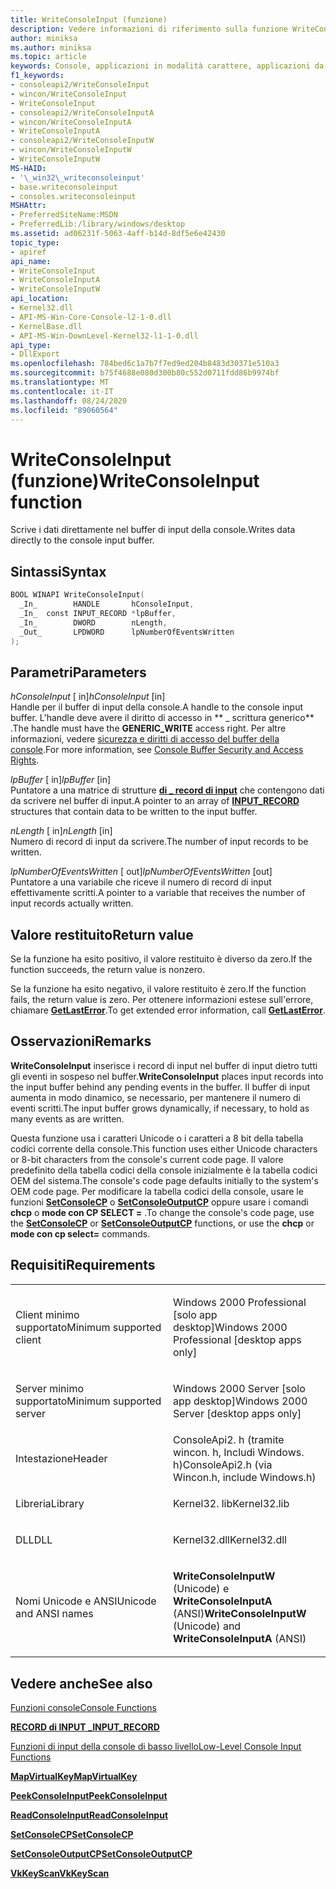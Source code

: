 ```yaml
---
title: WriteConsoleInput (funzione)
description: Vedere informazioni di riferimento sulla funzione WriteConsoleInput, che consente di scrivere dati direttamente nel buffer di input della console.
author: miniksa
ms.author: miniksa
ms.topic: article
keywords: Console, applicazioni in modalità carattere, applicazioni da riga di comando, applicazioni Terminal, API console
f1_keywords:
- consoleapi2/WriteConsoleInput
- wincon/WriteConsoleInput
- WriteConsoleInput
- consoleapi2/WriteConsoleInputA
- wincon/WriteConsoleInputA
- WriteConsoleInputA
- consoleapi2/WriteConsoleInputW
- wincon/WriteConsoleInputW
- WriteConsoleInputW
MS-HAID:
- '\_win32\_writeconsoleinput'
- base.writeconsoleinput
- consoles.writeconsoleinput
MSHAttr:
- PreferredSiteName:MSDN
- PreferredLib:/library/windows/desktop
ms.assetid: ad06231f-5063-4aff-b14d-8df5e6e42430
topic_type:
- apiref
api_name:
- WriteConsoleInput
- WriteConsoleInputA
- WriteConsoleInputW
api_location:
- Kernel32.dll
- API-MS-Win-Core-Console-l2-1-0.dll
- KernelBase.dll
- API-MS-Win-DownLevel-Kernel32-l1-1-0.dll
api_type:
- DllExport
ms.openlocfilehash: 784bed6c1a7b7f7ed9ed204b8483d30371e510a3
ms.sourcegitcommit: b75f4688e080d300b80c552d0711fdd86b9974bf
ms.translationtype: MT
ms.contentlocale: it-IT
ms.lasthandoff: 08/24/2020
ms.locfileid: "89060564"
---
```

# <a name="writeconsoleinput-function"></a><span data-ttu-id="ce0d7-104">WriteConsoleInput (funzione)</span><span class="sxs-lookup"><span data-stu-id="ce0d7-104">WriteConsoleInput function</span></span>


<span data-ttu-id="ce0d7-105">Scrive i dati direttamente nel buffer di input della console.</span><span class="sxs-lookup"><span data-stu-id="ce0d7-105">Writes data directly to the console input buffer.</span></span>

<a name="syntax"></a><span data-ttu-id="ce0d7-106">Sintassi</span><span class="sxs-lookup"><span data-stu-id="ce0d7-106">Syntax</span></span>
------

```C
BOOL WINAPI WriteConsoleInput(
  _In_        HANDLE       hConsoleInput,
  _In_  const INPUT_RECORD *lpBuffer,
  _In_        DWORD        nLength,
  _Out_       LPDWORD      lpNumberOfEventsWritten
);
```

<a name="parameters"></a><span data-ttu-id="ce0d7-107">Parametri</span><span class="sxs-lookup"><span data-stu-id="ce0d7-107">Parameters</span></span>
----------

<span data-ttu-id="ce0d7-108">*hConsoleInput* \[ in\]</span><span class="sxs-lookup"><span data-stu-id="ce0d7-108">*hConsoleInput* \[in\]</span></span>  
<span data-ttu-id="ce0d7-109">Handle per il buffer di input della console.</span><span class="sxs-lookup"><span data-stu-id="ce0d7-109">A handle to the console input buffer.</span></span> <span data-ttu-id="ce0d7-110">L'handle deve avere il diritto di accesso in \*\* \_ scrittura generico\*\* .</span><span class="sxs-lookup"><span data-stu-id="ce0d7-110">The handle must have the **GENERIC\_WRITE** access right.</span></span> <span data-ttu-id="ce0d7-111">Per altre informazioni, vedere [sicurezza e diritti di accesso del buffer della console](console-buffer-security-and-access-rights.md).</span><span class="sxs-lookup"><span data-stu-id="ce0d7-111">For more information, see [Console Buffer Security and Access Rights](console-buffer-security-and-access-rights.md).</span></span>

<span data-ttu-id="ce0d7-112">*lpBuffer* \[ in\]</span><span class="sxs-lookup"><span data-stu-id="ce0d7-112">*lpBuffer* \[in\]</span></span>  
<span data-ttu-id="ce0d7-113">Puntatore a una matrice di strutture [**di \_ record di input**](input-record-str.md) che contengono dati da scrivere nel buffer di input.</span><span class="sxs-lookup"><span data-stu-id="ce0d7-113">A pointer to an array of [**INPUT\_RECORD**](input-record-str.md) structures that contain data to be written to the input buffer.</span></span>

<span data-ttu-id="ce0d7-114">*nLength* \[ in\]</span><span class="sxs-lookup"><span data-stu-id="ce0d7-114">*nLength* \[in\]</span></span>  
<span data-ttu-id="ce0d7-115">Numero di record di input da scrivere.</span><span class="sxs-lookup"><span data-stu-id="ce0d7-115">The number of input records to be written.</span></span>

<span data-ttu-id="ce0d7-116">*lpNumberOfEventsWritten* \[ out\]</span><span class="sxs-lookup"><span data-stu-id="ce0d7-116">*lpNumberOfEventsWritten* \[out\]</span></span>  
<span data-ttu-id="ce0d7-117">Puntatore a una variabile che riceve il numero di record di input effettivamente scritti.</span><span class="sxs-lookup"><span data-stu-id="ce0d7-117">A pointer to a variable that receives the number of input records actually written.</span></span>

<a name="return-value"></a><span data-ttu-id="ce0d7-118">Valore restituito</span><span class="sxs-lookup"><span data-stu-id="ce0d7-118">Return value</span></span>
------------

<span data-ttu-id="ce0d7-119">Se la funzione ha esito positivo, il valore restituito è diverso da zero.</span><span class="sxs-lookup"><span data-stu-id="ce0d7-119">If the function succeeds, the return value is nonzero.</span></span>

<span data-ttu-id="ce0d7-120">Se la funzione ha esito negativo, il valore restituito è zero.</span><span class="sxs-lookup"><span data-stu-id="ce0d7-120">If the function fails, the return value is zero.</span></span> <span data-ttu-id="ce0d7-121">Per ottenere informazioni estese sull'errore, chiamare [**GetLastError**](https://msdn.microsoft.com/library/windows/desktop/ms679360).</span><span class="sxs-lookup"><span data-stu-id="ce0d7-121">To get extended error information, call [**GetLastError**](https://msdn.microsoft.com/library/windows/desktop/ms679360).</span></span>

<a name="remarks"></a><span data-ttu-id="ce0d7-122">Osservazioni</span><span class="sxs-lookup"><span data-stu-id="ce0d7-122">Remarks</span></span>
-------

<span data-ttu-id="ce0d7-123">**WriteConsoleInput** inserisce i record di input nel buffer di input dietro tutti gli eventi in sospeso nel buffer.</span><span class="sxs-lookup"><span data-stu-id="ce0d7-123">**WriteConsoleInput** places input records into the input buffer behind any pending events in the buffer.</span></span> <span data-ttu-id="ce0d7-124">Il buffer di input aumenta in modo dinamico, se necessario, per mantenere il numero di eventi scritti.</span><span class="sxs-lookup"><span data-stu-id="ce0d7-124">The input buffer grows dynamically, if necessary, to hold as many events as are written.</span></span>

<span data-ttu-id="ce0d7-125">Questa funzione usa i caratteri Unicode o i caratteri a 8 bit della tabella codici corrente della console.</span><span class="sxs-lookup"><span data-stu-id="ce0d7-125">This function uses either Unicode characters or 8-bit characters from the console's current code page.</span></span> <span data-ttu-id="ce0d7-126">Il valore predefinito della tabella codici della console inizialmente è la tabella codici OEM del sistema.</span><span class="sxs-lookup"><span data-stu-id="ce0d7-126">The console's code page defaults initially to the system's OEM code page.</span></span> <span data-ttu-id="ce0d7-127">Per modificare la tabella codici della console, usare le funzioni [**SetConsoleCP**](setconsolecp.md) o [**SetConsoleOutputCP**](setconsoleoutputcp.md) oppure usare i comandi **chcp** o **mode con CP SELECT =** .</span><span class="sxs-lookup"><span data-stu-id="ce0d7-127">To change the console's code page, use the [**SetConsoleCP**](setconsolecp.md) or [**SetConsoleOutputCP**](setconsoleoutputcp.md) functions, or use the **chcp** or **mode con cp select=** commands.</span></span>

<a name="requirements"></a><span data-ttu-id="ce0d7-128">Requisiti</span><span class="sxs-lookup"><span data-stu-id="ce0d7-128">Requirements</span></span>
------------

<table>
<colgroup>
<col width="50%" />
<col width="50%" />
</colgroup>
<tbody>
<tr class="odd">
<td><p><span data-ttu-id="ce0d7-129">Client minimo supportato</span><span class="sxs-lookup"><span data-stu-id="ce0d7-129">Minimum supported client</span></span></p></td>
<td><p><span data-ttu-id="ce0d7-130">Windows 2000 Professional [solo app desktop]</span><span class="sxs-lookup"><span data-stu-id="ce0d7-130">Windows 2000 Professional [desktop apps only]</span></span></p></td>
</tr>
<tr class="even">
<td><p><span data-ttu-id="ce0d7-131">Server minimo supportato</span><span class="sxs-lookup"><span data-stu-id="ce0d7-131">Minimum supported server</span></span></p></td>
<td><p><span data-ttu-id="ce0d7-132">Windows 2000 Server [solo app desktop]</span><span class="sxs-lookup"><span data-stu-id="ce0d7-132">Windows 2000 Server [desktop apps only]</span></span></p></td>
</tr>
<tr class="odd">
<td><p><span data-ttu-id="ce0d7-133">Intestazione</span><span class="sxs-lookup"><span data-stu-id="ce0d7-133">Header</span></span></p></td>
<td><span data-ttu-id="ce0d7-134">ConsoleApi2. h (tramite wincon. h, Includi Windows. h)</span><span class="sxs-lookup"><span data-stu-id="ce0d7-134">ConsoleApi2.h (via Wincon.h, include Windows.h)</span></span></td>
</tr>
<tr class="even">
<td><p><span data-ttu-id="ce0d7-135">Libreria</span><span class="sxs-lookup"><span data-stu-id="ce0d7-135">Library</span></span></p></td>
<td><span data-ttu-id="ce0d7-136">Kernel32. lib</span><span class="sxs-lookup"><span data-stu-id="ce0d7-136">Kernel32.lib</span></span></td>
</tr>
<tr class="odd">
<td><p><span data-ttu-id="ce0d7-137">DLL</span><span class="sxs-lookup"><span data-stu-id="ce0d7-137">DLL</span></span></p></td>
<td><span data-ttu-id="ce0d7-138">Kernel32.dll</span><span class="sxs-lookup"><span data-stu-id="ce0d7-138">Kernel32.dll</span></span></td>
</tr>
<tr class="even">
<td><p><span data-ttu-id="ce0d7-139">Nomi Unicode e ANSI</span><span class="sxs-lookup"><span data-stu-id="ce0d7-139">Unicode and ANSI names</span></span></p></td>
<td><p><span data-ttu-id="ce0d7-140"><strong>WriteConsoleInputW</strong> (Unicode) e <strong>WriteConsoleInputA</strong> (ANSI)</span><span class="sxs-lookup"><span data-stu-id="ce0d7-140"><strong>WriteConsoleInputW</strong> (Unicode) and <strong>WriteConsoleInputA</strong> (ANSI)</span></span></p></td>
</tr>
<tr class="odd">
</tr>
<tr class="even">
</tr>
<tr class="odd">
</tr>
<tr class="even">
</tr>
</tbody>
</table>

## <a name="span-idsee_alsospansee-also"></a><span data-ttu-id="ce0d7-141"><span id="see_also"></span>Vedere anche</span><span class="sxs-lookup"><span data-stu-id="ce0d7-141"><span id="see_also"></span>See also</span></span>


[<span data-ttu-id="ce0d7-142">Funzioni console</span><span class="sxs-lookup"><span data-stu-id="ce0d7-142">Console Functions</span></span>](console-functions.md)

[<span data-ttu-id="ce0d7-143">**RECORD di INPUT \_**</span><span class="sxs-lookup"><span data-stu-id="ce0d7-143">**INPUT\_RECORD**</span></span>](input-record-str.md)

[<span data-ttu-id="ce0d7-144">Funzioni di input della console di basso livello</span><span class="sxs-lookup"><span data-stu-id="ce0d7-144">Low-Level Console Input Functions</span></span>](low-level-console-input-functions.md)

[<span data-ttu-id="ce0d7-145">**MapVirtualKey**</span><span class="sxs-lookup"><span data-stu-id="ce0d7-145">**MapVirtualKey**</span></span>](https://msdn.microsoft.com/library/windows/desktop/ms646306)

[<span data-ttu-id="ce0d7-146">**PeekConsoleInput**</span><span class="sxs-lookup"><span data-stu-id="ce0d7-146">**PeekConsoleInput**</span></span>](peekconsoleinput.md)

[<span data-ttu-id="ce0d7-147">**ReadConsoleInput**</span><span class="sxs-lookup"><span data-stu-id="ce0d7-147">**ReadConsoleInput**</span></span>](readconsoleinput.md)

[<span data-ttu-id="ce0d7-148">**SetConsoleCP**</span><span class="sxs-lookup"><span data-stu-id="ce0d7-148">**SetConsoleCP**</span></span>](setconsolecp.md)

[<span data-ttu-id="ce0d7-149">**SetConsoleOutputCP**</span><span class="sxs-lookup"><span data-stu-id="ce0d7-149">**SetConsoleOutputCP**</span></span>](setconsoleoutputcp.md)

[<span data-ttu-id="ce0d7-150">**VkKeyScan**</span><span class="sxs-lookup"><span data-stu-id="ce0d7-150">**VkKeyScan**</span></span>](https://msdn.microsoft.com/library/windows/desktop/ms646329)

 

 




